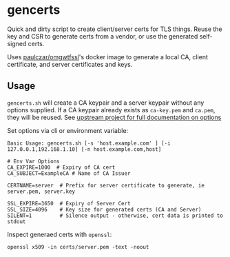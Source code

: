 # gencerts
Quick and dirty script to create client/server certs for TLS things. Reuse the key and CSR to generate certs from a vendor, or use the generated self-signed certs.

Uses [paulczar/omgwtfssl](https://github.com/superseb/omgwtfssl)'s docker image to generate a local CA, client certificate, and server certificates and keys.

## Usage

`gencerts.sh` will create a CA keypair and a server keypair without any options supplied. If a CA keypair already exists as `ca-key.pem` and `ca.pem`, they will be reused.
See [upstream project for full documentation on options](https://github.com/superseb/omgwtfssl)

Set options via cli or environment variable:

```
Basic Usage: gencerts.sh [-s 'host.example.com' ] [-i 127.0.0.1,192.168.1.10] [-n host.example.com,host]

# Env Var Options
CA_EXPIRE=1000  # Expiry of CA cert
CA_SUBJECT=ExampleCA # Name of CA Issuer

CERTNAME=server  # Prefix for server certificate to generate, ie server.pem, server.key

SSL_EXPIRE=3650  # Expiry of Server Cert
SSL_SIZE=4096    # Key size for generated certs (CA and Server)
SILENT=1         # Silence output - otherwise, cert data is printed to stdout
```

Inspect generaed certs with `openssl`:

```
openssl x509 -in certs/server.pem -text -noout
```